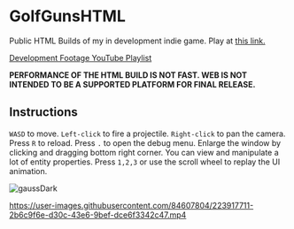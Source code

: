 # GolfGunsHTML
Public HTML Builds of my in development indie game. Play at [this link.](https://aarontian-stack.github.io/GolfGunsHTMLPrivate/ "GolfGuns")

[Development Footage YouTube Playlist](https://youtube.com/playlist?list=PLZcvEOxXvlm42nLZId6FSk-2XstOKeQi6)

**PERFORMANCE OF THE HTML BUILD IS NOT FAST. WEB IS NOT INTENDED TO BE A SUPPORTED PLATFORM FOR FINAL RELEASE.**

## Instructions
```WASD``` to move. ```Left-click``` to fire a projectile. ```Right-click``` to pan the camera. Press ```R``` to reload.
Press ```.``` to open the debug menu. Enlarge the window by clicking and dragging bottom right corner. You can view and manipulate a lot of entity properties. 
Press ```1,2,3``` or use the scroll wheel to replay the UI animation.

![gaussDark](https://github.com/AaronTian-stack/GolfGunsHTML/assets/84607804/c75d3f38-91a5-4e05-9b4b-9eb744dbd08e)

https://user-images.githubusercontent.com/84607804/223917711-2b6c9f6e-d30c-43e6-9bef-dce6f3342c47.mp4

